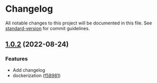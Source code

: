 # Changelog

All notable changes to this project will be documented in this file. See [standard-version](https://github.com/conventional-changelog/standard-version) for commit guidelines.

## [1.0.2](https://github.com/Sorok-Dva/freenom-auto-renew-domains/compare/v1.0.1...v1.0.2) (2022-08-24)
### Features
* Add changelog
* dockerization ([f58981](https://github.com/Sorok-Dva/freenom-auto-renew-domains/commit/f58981cb9a49d048e4785faf14bc08b6f5317717))
